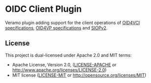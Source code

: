 # OIDC Client Plugin

Veramo plugin adding support for the client operations of [OID4VCI specifications](https://openid.net/specs/openid-4-verifiable-credential-issuance-1_0.html), [OID4VP specifications](https://openid.net/specs/openid-4-verifiable-presentations-1_0.html) and [SIOPv2](https://openid.net/specs/openid-connect-self-issued-v2-1_0.html).

## License

This project is dual-licensed under Apache 2.0 and MIT terms:

- Apache License, Version 2.0, ([LICENSE-APACHE](LICENSE-APACHE) or http://www.apache.org/licenses/LICENSE-2.0)
- MIT license ([LICENSE-MIT](LICENSE-MIT) or http://opensource.org/licenses/MIT)
